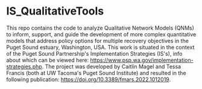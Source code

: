 # IS_QualitativeTools
This repo contains the code to analyze Qualitative  Network Models (QNMs) to inform, support, and guide the development of more complex quantitative models that address policy options for multiple recovery objectives in the Puget Sound estuary, Washington, USA. This work is situated in the context of the Puget Sound Partnership's Implementation Strategies (IS's), info about which can be viewed here: https://www.psp.wa.gov/implementation-strategies.php. The project was developed by Caitlin Magel and Tessa Francis (both at UW Tacoma's Puget Sound Institute) and resulted in the following publication: https://doi.org/10.3389/fmars.2022.1012019.
